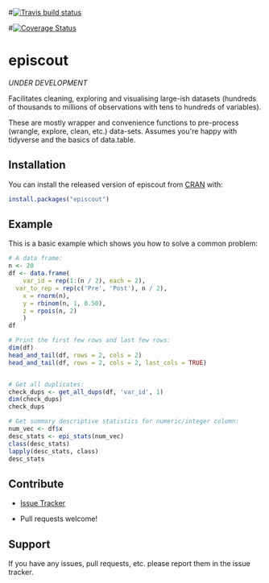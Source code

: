#[![Travis build status](https://travis-ci.org/AntonioJBT/episcout.svg?branch=master)](https://travis-ci.org/AntonioJBT/episcout)

#[![Coverage Status](https://coveralls.io/repos/github/AntonioJBT/episcout/badge.svg?branch=master)](https://coveralls.io/github/AntonioJBT/episcout?branch=master)

# episcout

*UNDER DEVELOPMENT*

Facilitates cleaning, exploring and visualising large-ish datasets (hundreds of thousands to millions of observations with tens to hundreds of variables).

These are mostly wrapper and convenience functions to pre-process (wrangle, explore, clean, etc.) data-sets. Assumes you're happy with tidyverse and the basics of data.table.

## Installation

You can install the released version of episcout from [CRAN](https://CRAN.R-project.org) with:

``` r
install.packages("episcout")
```

## Example

This is a basic example which shows you how to solve a common problem:

``` r
# A data frame:
n <- 20
df <- data.frame(
	var_id = rep(1:(n / 2), each = 2),
  var_to_rep = rep(c('Pre', 'Post'), n / 2),
	x = rnorm(n),
	y = rbinom(n, 1, 0.50),
	z = rpois(n, 2)
	)
df

# Print the first few rows and last few rows:
dim(df)
head_and_tail(df, rows = 2, cols = 2)
head_and_tail(df, rows = 2, cols = 2, last_cols = TRUE)


# Get all duplicates:
check_dups <- get_all_dups(df, 'var_id', 1)
dim(check_dups)
check_dups

# Get summary descriptive statistics for numeric/integer column:
num_vec <- df$x
desc_stats <- epi_stats(num_vec)
class(desc_stats)
lapply(desc_stats, class)
desc_stats
```

## Contribute

- [Issue Tracker](github.com/AntonioJBT/episcout/issues)

- Pull requests welcome!


Support
-------

If you have any issues, pull requests, etc. please report them in the issue tracker. 


